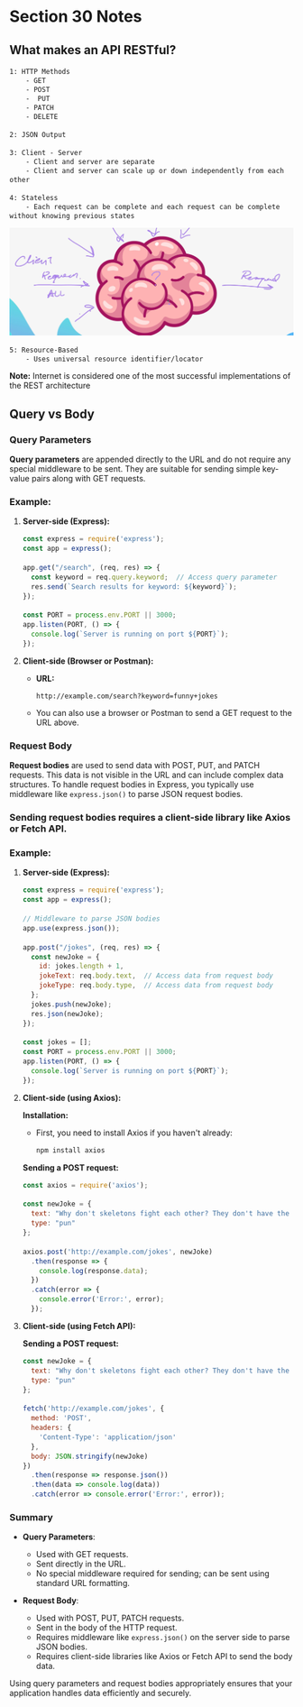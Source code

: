 # Section 30 Notes

## What makes an API RESTful?

    1: HTTP Methods
        - GET
        - POST
        -  PUT
        - PATCH
        - DELETE

    2: JSON Output

    3: Client - Server
        - Client and server are separate
        - Client and server can scale up or down independently from each other

    4: Stateless
        - Each request can be complete and each request can be complete without knowing previous states
![image](./assets/statelessIllustration.png)

    5: Resource-Based
        - Uses universal resource identifier/locator

**Note:** Internet is considered one of the most successful implementations of the REST architecture

## Query vs Body

### Query Parameters

**Query parameters** are appended directly to the URL and do not require any special middleware to be sent. They are suitable for sending simple key-value pairs along with GET requests.

### Example:

1. **Server-side (Express):**
    ```javascript
    const express = require('express');
    const app = express();

    app.get("/search", (req, res) => {
      const keyword = req.query.keyword;  // Access query parameter
      res.send(`Search results for keyword: ${keyword}`);
    });

    const PORT = process.env.PORT || 3000;
    app.listen(PORT, () => {
      console.log(`Server is running on port ${PORT}`);
    });
    ```

2. **Client-side (Browser or Postman):**
    - **URL:**
      ```
      http://example.com/search?keyword=funny+jokes
      ```
    - You can also use a browser or Postman to send a GET request to the URL above.

### Request Body

**Request bodies** are used to send data with POST, PUT, and PATCH requests. This data is not visible in the URL and can include complex data structures. To handle request bodies in Express, you typically use middleware like `express.json()` to parse JSON request bodies.

### Sending request bodies requires a client-side library like Axios or Fetch API.

### Example:

1. **Server-side (Express):**
    ```javascript
    const express = require('express');
    const app = express();

    // Middleware to parse JSON bodies
    app.use(express.json());

    app.post("/jokes", (req, res) => {
      const newJoke = {
        id: jokes.length + 1,
        jokeText: req.body.text,  // Access data from request body
        jokeType: req.body.type,  // Access data from request body
      };
      jokes.push(newJoke);
      res.json(newJoke);
    });

    const jokes = [];
    const PORT = process.env.PORT || 3000;
    app.listen(PORT, () => {
      console.log(`Server is running on port ${PORT}`);
    });
    ```

2. **Client-side (using Axios):**

    **Installation:**
    - First, you need to install Axios if you haven't already:
      ```sh
      npm install axios
      ```

    **Sending a POST request:**
    ```javascript
    const axios = require('axios');

    const newJoke = {
      text: "Why don't skeletons fight each other? They don't have the guts.",
      type: "pun"
    };

    axios.post('http://example.com/jokes', newJoke)
      .then(response => {
        console.log(response.data);
      })
      .catch(error => {
        console.error('Error:', error);
      });
    ```

3. **Client-side (using Fetch API):**

    **Sending a POST request:**
    ```javascript
    const newJoke = {
      text: "Why don't skeletons fight each other? They don't have the guts.",
      type: "pun"
    };

    fetch('http://example.com/jokes', {
      method: 'POST',
      headers: {
        'Content-Type': 'application/json'
      },
      body: JSON.stringify(newJoke)
    })
      .then(response => response.json())
      .then(data => console.log(data))
      .catch(error => console.error('Error:', error));
    ```

### Summary

- **Query Parameters**: 
  - Used with GET requests.
  - Sent directly in the URL.
  - No special middleware required for sending; can be sent using standard URL formatting.

- **Request Body**:
  - Used with POST, PUT, PATCH requests.
  - Sent in the body of the HTTP request.
  - Requires middleware like `express.json()` on the server side to parse JSON bodies.
  - Requires client-side libraries like Axios or Fetch API to send the body data.

Using query parameters and request bodies appropriately ensures that your application handles data efficiently and securely.
